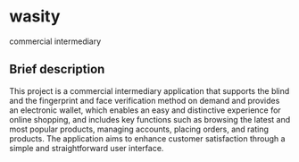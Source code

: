 # wasity

commercial intermediary

## Brief description

This project is a commercial intermediary application that supports the blind and the fingerprint and face verification method on demand and provides an electronic wallet, which enables an easy and distinctive experience for online shopping, and includes key functions such as browsing the latest and most popular products, managing accounts, placing orders, and rating products. The application aims to enhance customer satisfaction through a simple and straightforward user interface.
